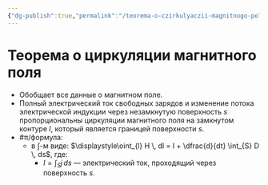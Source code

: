 ```yaml
---
{"dg-publish":true,"permalink":"/teorema-o-czirkulyaczii-magnitnogo-polya/","dgHomeLink":true,"dgPassFrontmatter":false}
---
```



# Теорема о циркуляции магнитного поля

- Обобщает все данные о магнитном поле.
- Полный электрический ток свободных зарядов и изменение потока электрической индукции через незамкнутую поверхность $s$ пропорциональны циркуляции магнитного поля на замкнутом контуре $l$, который является границей поверхности $s$.
- #π/формула:
	- в $\int$-м виде: $\displaystyle\oint_{l} H \, dl = I + \dfrac{d}{dt} \int_{S} D \, ds$, где:
		- $I=\displaystyle \int_{S} j \, ds$ — электрический ток, проходящий через поверхность $s$.
